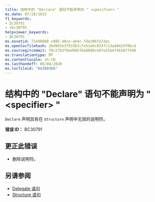 ```yaml
---
title: 结构中的 "Declare" 语句不能声明为 " <specifier> "
ms.date: 07/20/2015
f1_keywords:
- bc30791
- vbc30791
helpviewer_keywords:
- BC30791
ms.assetid: 714d8088-c885-40ce-ab4c-fde296fe23ec
ms.openlocfilehash: 2bd9d3e3f933b2cfe51e6c033fc13ad9424f0bcd
ms.sourcegitcommit: f8c270376ed905f6a8896ce0fe25b4f4b38ff498
ms.translationtype: MT
ms.contentlocale: zh-CN
ms.lasthandoff: 06/04/2020
ms.locfileid: "84389366"
---
```

# <a name="declare-statements-in-a-structure-cannot-be-declared-specifier"></a>结构中的 "Declare" 语句不能声明为 " \<specifier> "
`Declare` 声明具有在 `Structure` 声明中无效的说明符。  
  
 **错误 ID：** BC30791  
  
## <a name="to-correct-this-error"></a>更正此错误  
  
- 删除说明符。  
  
## <a name="see-also"></a>另请参阅

- [Delegate 语句](../language-reference/statements/delegate-statement.md)
- [Structure 语句](../language-reference/statements/structure-statement.md)
